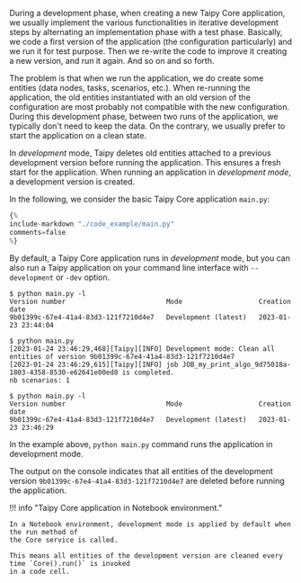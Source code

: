 During a development phase, when creating a new Taipy Core application, we usually implement
the various functionalities in iterative development steps by alternating an implementation
phase with a test phase.
Basically, we code a first version of the application (the configuration particularly) and we
run it for test purpose. Then we re-write the code to improve it creating a new version, and
run it again. And so on and so forth.

The problem is that when we run the application, we do create some entities (data nodes,
tasks, scenarios, etc.). When re-running the application, the old entities instantiated with
an old version of the configuration are most probably not compatible with the new configuration.
During this development phase, between two runs of the application, we typically don't need
to keep the data. On the contrary, we usually prefer to start the application on a clean state.

In _development_ mode, Taipy deletes old entities attached to a previous development version
before running the application. This ensures a fresh start for the application. When running
an application in _development mode_, a development version is created.

In the following, we consider the basic Taipy Core application `main.py`:

```python linenums="1"
{%
include-markdown "./code_example/main.py"
comments=false
%}
```

By default, a Taipy Core application runs in _development_ mode, but you can also run a
Taipy application on your command line interface with `--development` or `-dev` option.

```console
$ python main.py -l
Version number                         Mode                   Creation date
9b01399c-67e4-41a4-83d3-121f7210d4e7   Development (latest)   2023-01-23 23:44:04

$ python main.py
[2023-01-24 23:46:29,468][Taipy][INFO] Development mode: Clean all entities of version 9b01399c-67e4-41a4-83d3-121f7210d4e7
[2023-01-24 23:46:29,615][Taipy][INFO] job JOB_my_print_algo_9d75018a-1803-4358-8530-e62641e00ed8 is completed.
nb scenarios: 1

$ python main.py -l
Version number                         Mode                   Creation date
9b01399c-67e4-41a4-83d3-121f7210d4e7   Development (latest)   2023-01-23 23:46:29
```

In the example above, `python main.py` command runs the application in development mode.

The output on the console indicates that all entities of the development version
`9b01399c-67e4-41a4-83d3-121f7210d4e7` are deleted before running the application.

!!! info "Taipy Core application in Notebook environment."

    In a Notebook environment, development mode is applied by default when the run method of
    the Core service is called.

    This means all entities of the development version are cleaned every time `Core().run()` is invoked
    in a code cell.

